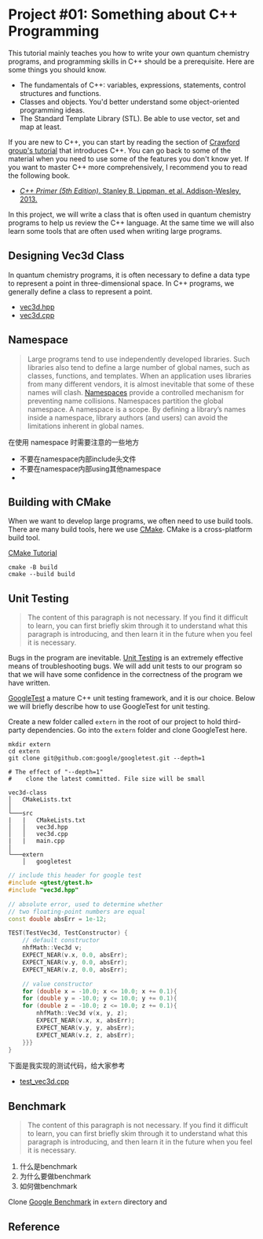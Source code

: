 # Project #01: Something about C++ Programming

This tutorial mainly teaches you how to write your own quantum chemistry programs, and programming skills in C++ should be a prerequisite. Here are some things you should know.

* The fundamentals of C++: variables, expressions, statements, control structures and functions.
* Classes and objects. You'd better understand some object-oriented programming ideas.
* The Standard Template Library (STL). Be able to use vector, set and map at least.

If you are new to C++, you can start by reading the section of [Crawford group's tutorial](https://github.com/CrawfordGroup/ProgrammingProjects#c-programming-tutorial-in-chemistry) that introduces C++. You can go back to some of the material when you need to use some of the features you don't know yet. If you want to master C++ more comprehensively, I recommend you to read the following book.

- [*C++ Primer (5th Edition)*. Stanley B. Lippman, et al. Addison-Wesley, 2013.](https://www.amazon.com/Primer-5th-Stanley-B-Lippman/dp/0321714113)


In this project, we will write a class that is often used in quantum chemistry programs to help us review the C++ language. At the same time we will also learn some tools that are often used when writing large programs.

## Designing Vec3d Class

In quantum chemistry programs, it is often necessary to define a data type to represent a point in three-dimensional space. In C++ programs, we generally define a class to represent a point.





* [vec3d.hpp](https://github.com/rudin-jiang/QuantumChemistryCpp/blob/master/Project%2301/vec3d-class/src/vec3d.hpp)
* [vec3d.cpp](https://github.com/rudin-jiang/QuantumChemistryCpp/blob/master/Project%2301/vec3d-class/src/vec3d.cpp)


## Namespace

> Large programs tend to use independently developed libraries. Such libraries also tend to define a large number of global names, such as classes, functions, and templates. When an application uses libraries from many different vendors, it is almost inevitable that some of these names will clash. [Namespaces](https://en.cppreference.com/w/cpp/language/namespace) provide a controlled mechanism for preventing name collisions. Namespaces partition the global namespace. A namespace is a scope. By defining a library’s names inside a namespace, library authors (and users) can avoid the limitations inherent in global names.




在使用 namespace 时需要注意的一些地方

* 不要在namespace内部include头文件
* 不要在namespace内部using其他namespace
* 




## Building with CMake



When we want to develop large programs, we often need to use build tools. There are many build tools, here we use [CMake](https://cmake.org). CMake is a cross-platform build tool.

[CMake Tutorial](https://cmake.org/cmake/help/latest/guide/tutorial/index.html)




```shell
cmake -B build 
cmake --build build
```


## Unit Testing

> The content of this paragraph is not necessary. If you find it difficult to learn, you can first briefly skim through it to understand what this paragraph is introducing, and then learn it in the future when you feel it is necessary.

Bugs in the program are inevitable. [Unit Testing](https://en.wikipedia.org/wiki/Unit_testing) is an extremely effective means of troubleshooting bugs. We will add unit tests to our program so that we will have some confidence in the correctness of the program we have written.

[GoogleTest](https://github.com/google/googletest) a mature C++ unit testing framework, and it is our choice. Below we will briefly describe how to use GoogleTest for unit testing.

Create a new folder called `extern` in the root of our project to hold third-party dependencies. Go into the `extern` folder and clone GoogleTest here.

```shell
mkdir extern
cd extern
git clone git@github.com:google/googletest.git --depth=1

# The effect of "--depth=1"
#    clone the latest committed. File size will be small
```

```
vec3d-class
│   CMakeLists.txt
│
└───src
|   |   CMakeLists.txt
│   │   vec3d.hpp
│   │   vec3d.cpp
|   |   main.cpp
│   
└───extern
    │   googletest
```


```c++
// include this header for google test
#include <gtest/gtest.h>
#include "vec3d.hpp"

// absolute error, used to determine whether 
// two floating-point numbers are equal
const double absErr = 1e-12;

TEST(TestVec3d, TestConstructor) {
    // default constructor
    nhfMath::Vec3d v;
    EXPECT_NEAR(v.x, 0.0, absErr);
    EXPECT_NEAR(v.y, 0.0, absErr);
    EXPECT_NEAR(v.z, 0.0, absErr);

    // value constructor
    for (double x = -10.0; x <= 10.0; x += 0.1){
    for (double y = -10.0; y <= 10.0; y += 0.1){
    for (double z = -10.0; z <= 10.0; z += 0.1){
        nhfMath::Vec3d v(x, y, z);
        EXPECT_NEAR(v.x, x, absErr);
        EXPECT_NEAR(v.y, y, absErr);
        EXPECT_NEAR(v.z, z, absErr);
    }}}
}
```

下面是我实现的测试代码，给大家参考

* [test_vec3d.cpp](https://github.com/rudin-jiang/QuantumChemistryCpp/blob/master/Project%2301/vec3d-class/test/test_vec3d.cpp)


## Benchmark

> The content of this paragraph is not necessary. If you find it difficult to learn, you can first briefly skim through it to understand what this paragraph is introducing, and then learn it in the future when you feel it is necessary.


1. 什么是benchmark
2. 为什么要做benchmark
3. 如何做benchmark


Clone [Google Benchmark](https://github.com/google/benchmark) in `extern` directory and 


## Reference

<a>